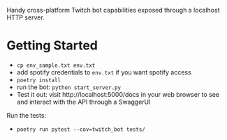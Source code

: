 Handy cross-platform Twitch bot capabilities exposed through a localhost HTTP server.

# Getting Started

* `cp env_sample.txt env.txt`
* add spotify credentials to `env.txt` if you want spotify access
* `poetry install`
* run the bot: `python start_server.py`
* Test it out: visit http://localhost:5000/docs in your web browser to see and interact with the API through a SwaggerUI

Run the tests:

* `poetry run pytest --cov=twitch_bot tests/`
